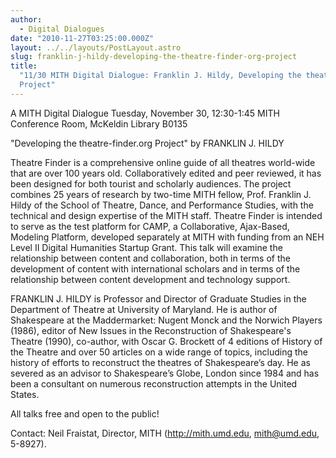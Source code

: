 ```yaml
---
author:
  - Digital Dialogues
date: "2010-11-27T03:25:00.000Z"
layout: ../../layouts/PostLayout.astro
slug: franklin-j-hildy-developing-the-theatre-finder-org-project
title:
  "11/30 MITH Digital Dialogue: Franklin J. Hildy, Developing the theatre-finder.org
  Project"
---
```


A MITH Digital Dialogue Tuesday, November 30, 12:30-1:45 MITH Conference Room, McKeldin Library B0135

"Developing the theatre-finder.org Project" by FRANKLIN J. HILDY

Theatre Finder is a comprehensive online guide of all theatres world-wide that are over 100 years old. Collaboratively edited and peer reviewed, it has been designed for both tourist and scholarly audiences. The project combines 25 years of research by two-time MITH fellow, Prof. Franklin J. Hildy of the School of Theatre, Dance, and Performance Studies, with the technical and design expertise of the MITH staff. Theatre Finder is intended to serve as the test platform for CAMP, a Collaborative, Ajax-Based, Modeling Platform, developed separately at MITH with funding from an NEH Level II Digital Humanities Startup Grant. This talk will examine the relationship between content and collaboration, both in terms of the development of content with international scholars and in terms of the relationship between content development and technology support.

FRANKLIN J. HILDY is Professor and Director of Graduate Studies in the Department of Theatre at University of Maryland. He is author of Shakespeare at the Maddermarket: Nugent Monck and the Norwich Players (1986), editor of New Issues in the Reconstruction of Shakespeare's Theatre (1990), co-author, with Oscar G. Brockett of 4 editions of History of the Theatre and over 50 articles on a wide range of topics, including the history of efforts to reconstruct the theatres of Shakespeare’s day. He as severed as an advisor to Shakespeare’s Globe, London since 1984 and has been a consultant on numerous reconstruction attempts in the United States.

All talks free and open to the public!

Contact: Neil Fraistat, Director, MITH (http://mith.umd.edu, mith@umd.edu, 5-8927).
